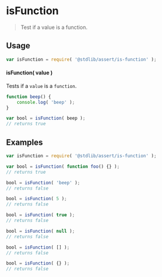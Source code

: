 <!--

@license Apache-2.0

Copyright (c) 2018 The Stdlib Authors.

Licensed under the Apache License, Version 2.0 (the "License");
you may not use this file except in compliance with the License.
You may obtain a copy of the License at

   http://www.apache.org/licenses/LICENSE-2.0

Unless required by applicable law or agreed to in writing, software
distributed under the License is distributed on an "AS IS" BASIS,
WITHOUT WARRANTIES OR CONDITIONS OF ANY KIND, either express or implied.
See the License for the specific language governing permissions and
limitations under the License.

-->

# isFunction

> Test if a value is a function.

<section class="usage">

## Usage

```javascript
var isFunction = require( '@stdlib/assert/is-function' );
```

#### isFunction( value )

Tests if a `value` is a `function`.

```javascript
function beep() {
    console.log( 'beep' );
}

var bool = isFunction( beep );
// returns true
```

</section>

<!-- /.usage -->

<section class="examples">

## Examples

<!-- eslint-disable no-empty-function, no-restricted-syntax -->

<!-- eslint no-undef: "error" -->

```javascript
var isFunction = require( '@stdlib/assert/is-function' );

var bool = isFunction( function foo() {} );
// returns true

bool = isFunction( 'beep' );
// returns false

bool = isFunction( 5 );
// returns false

bool = isFunction( true );
// returns false

bool = isFunction( null );
// returns false

bool = isFunction( [] );
// returns false

bool = isFunction( {} );
// returns false
```

</section>

<!-- /.examples -->

<section class="links">

</section>

<!-- /.links -->
